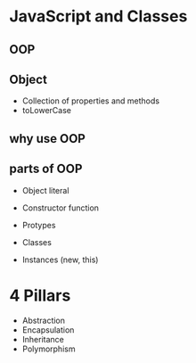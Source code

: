 # JavaScript and Classes

## OOP

## Object
- Collection of properties and methods
- toLowerCase

## why use OOP

## parts of OOP
- Object literal

- Constructor function
- Protypes
- Classes
- Instances (new, this)

# 4 Pillars
- Abstraction
- Encapsulation
- Inheritance
- Polymorphism